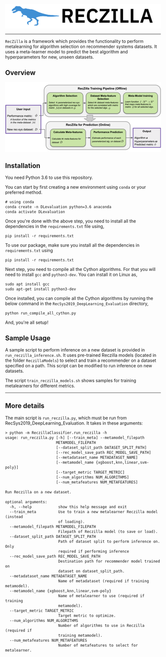 <br/>
<p align="center"><img src="img/logo3.png" width=700 /></p>

----

`RecZilla` is a framework which provides the functionality to perform metalearning for algorithm selection on recommender systems datasets. It uses a meta-learner model to predict the best algorithm and hyperparameters for new, unseen datasets. 

## Overview

<p align="center"><img src="img/reczilla_overview.png" width=700 /></p>


## Installation

You need Python 3.6 to use this repository.

You can start by first creating a new environment using `conda` or your preferred method.

```
# using conda
conda create -n DLevaluation python=3.6 anaconda
conda activate DLevaluation
```

Once you're done with the above step, you need to install all the dependencies in the `requirements.txt` file using,
```
pip install -r requirements.txt
```

To use our package, make sure you install all the dependencies in `requirements.txt` using 
```
pip install -r requirements.txt
```

Next step, you need to compile all the Cython algorithms. For that you will need to install `gcc` and `python3-dev`. You can install it on Linux as,
```
sudo apt install gcc 
sudo apt-get install python3-dev
```

Once installed, you can compile all the Cython algorithms by running the below command in the `RecSys2019_DeepLearning_Evaluation` directory,
```
python run_compile_all_cython.py
```
And, you're all setup!

## Sample Usage
A sample script to perform inference on a new dataset is provided in `run_reczilla_inference.sh`. It uses pre-trained Reczilla models (located in the folder `ReczillaModels`) to select and train a recommender on a dataset specified on a path. This script can be modified to run inference on new datasets.

The script `train_reczilla_models.sh` shows samples for training metalearners for different metrics.

---
## More details


The main script is `run_reczilla.py`, which must be run from RecSys2019_DeepLearning_Evaluation. It takes in these arguments:

```
> python -m ReczillaClassifier.run_reczilla -h
usage: run_reczilla.py [-h] [--train_meta] --metamodel_filepath
                       METAMODEL_FILEPATH
                       [--dataset_split_path DATASET_SPLIT_PATH]
                       [--rec_model_save_path REC_MODEL_SAVE_PATH]
                       [--metadataset_name METADATASET_NAME]
                       [--metamodel_name {xgboost,knn,linear,svm-poly}]
                       [--target_metric TARGET_METRIC]
                       [--num_algorithms NUM_ALGORITHMS]
                       [--num_metafeatures NUM_METAFEATURES]

Run Reczilla on a new dataset.

optional arguments:
  -h, --help            show this help message and exit
  --train_meta          Use to train a new metalearner Reczilla model (instead
                        of loading).
  --metamodel_filepath METAMODEL_FILEPATH
                        Filepath of Reczilla model (to save or load).
  --dataset_split_path DATASET_SPLIT_PATH
                        Path of dataset split to perform inference on. Only
                        required if performing inference
  --rec_model_save_path REC_MODEL_SAVE_PATH
                        Destination path for recommender model trained on
                        dataset on dataset_split_path.
  --metadataset_name METADATASET_NAME
                        Name of metadataset (required if training metamodel).
  --metamodel_name {xgboost,knn,linear,svm-poly}
                        Name of metalearner to use (required if training
                        metamodel).
  --target_metric TARGET_METRIC
                        Target metric to optimize.
  --num_algorithms NUM_ALGORITHMS
                        Number of algorithms to use in Reczilla (required if
                        training metamodel).
  --num_metafeatures NUM_METAFEATURES
                        Number of metafeatures to select for metalearner.


